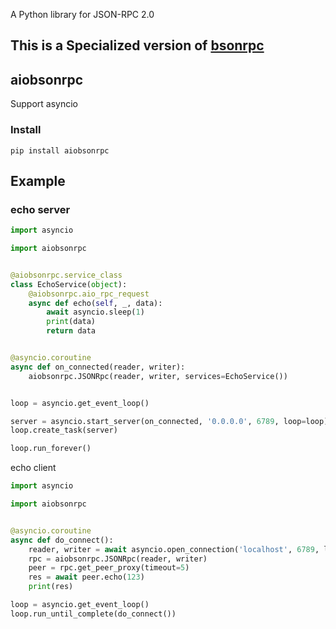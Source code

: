 
A Python library for JSON-RPC 2.0

This is a Specialized version of [bsonrpc](https://github.com/seprich/py-bson-rpc)
---------

aiobsonrpc
---------
Support asyncio

### Install
```
pip install aiobsonrpc
```

Example
---------

### echo server
```python
import asyncio

import aiobsonrpc


@aiobsonrpc.service_class
class EchoService(object):
    @aiobsonrpc.aio_rpc_request
    async def echo(self, _, data):
        await asyncio.sleep(1)
        print(data)
        return data


@asyncio.coroutine
async def on_connected(reader, writer):
    aiobsonrpc.JSONRpc(reader, writer, services=EchoService())


loop = asyncio.get_event_loop()

server = asyncio.start_server(on_connected, '0.0.0.0', 6789, loop=loop)
loop.create_task(server)

loop.run_forever()
```

echo client
```python
import asyncio

import aiobsonrpc


@asyncio.coroutine
async def do_connect():
    reader, writer = await asyncio.open_connection('localhost', 6789, loop=loop)
    rpc = aiobsonrpc.JSONRpc(reader, writer)
    peer = rpc.get_peer_proxy(timeout=5)
    res = await peer.echo(123)
    print(res)

loop = asyncio.get_event_loop()
loop.run_until_complete(do_connect())

```
